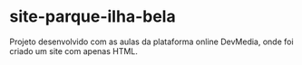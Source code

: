 # site-parque-ilha-bela

Projeto desenvolvido com as aulas da plataforma online DevMedia, onde foi criado um site com apenas HTML.




